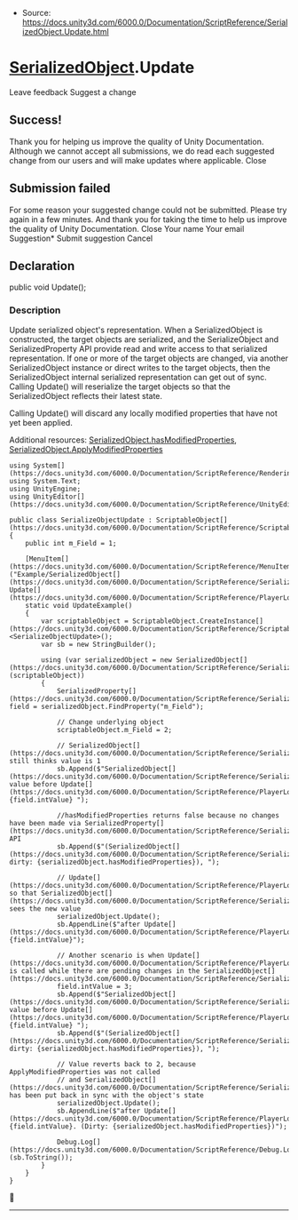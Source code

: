 * Source: https://docs.unity3d.com/6000.0/Documentation/ScriptReference/SerializedObject.Update.html

#  [SerializedObject](https://docs.unity3d.com/6000.0/Documentation/ScriptReference/SerializedObject.html).Update
Leave feedback
Suggest a change
## Success!
Thank you for helping us improve the quality of Unity Documentation. Although we cannot accept all submissions, we do read each suggested change from our users and will make updates where applicable.
Close
## Submission failed
For some reason your suggested change could not be submitted. Please <a>try again</a> in a few minutes. And thank you for taking the time to help us improve the quality of Unity Documentation.
Close
Your name Your email Suggestion* Submit suggestion
Cancel
## Declaration
public void Update(); 
### Description
Update serialized object's representation.
When a SerializedObject is constructed, the target objects are serialized, and the SerializeObject and SerializedProperty API provide read and write access to that serialized representation. If one or more of the target objects are changed, via another SerializedObject instance or direct writes to the target objects, then the SerializedObject internal serialized representation can get out of sync. Calling Update() will reserialize the target objects so that the SerializedObject reflects their latest state.  
  
Calling Update() will discard any locally modified properties that have not yet been applied.  
  
Additional resources: [SerializedObject.hasModifiedProperties](https://docs.unity3d.com/6000.0/Documentation/ScriptReference/SerializedObject-hasModifiedProperties.html), [SerializedObject.ApplyModifiedProperties](https://docs.unity3d.com/6000.0/Documentation/ScriptReference/SerializedObject.ApplyModifiedProperties.html)
```
using System[](https://docs.unity3d.com/6000.0/Documentation/ScriptReference/Rendering.VirtualTexturing.System.html);
using System.Text;
using UnityEngine;
using UnityEditor[](https://docs.unity3d.com/6000.0/Documentation/ScriptReference/UnityEditor.html);  
  
public class SerializeObjectUpdate : ScriptableObject[](https://docs.unity3d.com/6000.0/Documentation/ScriptReference/ScriptableObject.html)
{
    public int m_Field = 1;  
  
    [MenuItem[](https://docs.unity3d.com/6000.0/Documentation/ScriptReference/MenuItem.html)("Example/SerializedObject[](https://docs.unity3d.com/6000.0/Documentation/ScriptReference/SerializedObject.html) Update[](https://docs.unity3d.com/6000.0/Documentation/ScriptReference/PlayerLoop.Update.html)")]
    static void UpdateExample()
    {
        var scriptableObject = ScriptableObject.CreateInstance[](https://docs.unity3d.com/6000.0/Documentation/ScriptReference/ScriptableObject.CreateInstance.html)<SerializeObjectUpdate>();
        var sb = new StringBuilder();  
  
        using (var serializedObject = new SerializedObject[](https://docs.unity3d.com/6000.0/Documentation/ScriptReference/SerializedObject.html)(scriptableObject))
        {
            SerializedProperty[](https://docs.unity3d.com/6000.0/Documentation/ScriptReference/SerializedProperty.html) field = serializedObject.FindProperty("m_Field");  
  
            // Change underlying object
            scriptableObject.m_Field = 2;  
  
            // SerializedObject[](https://docs.unity3d.com/6000.0/Documentation/ScriptReference/SerializedObject.html) still thinks value is 1
            sb.Append($"SerializedObject[](https://docs.unity3d.com/6000.0/Documentation/ScriptReference/SerializedObject.html) value before Update[](https://docs.unity3d.com/6000.0/Documentation/ScriptReference/PlayerLoop.Update.html): {field.intValue} ");  
  
            //hasModifiedProperties returns false because no changes have been made via SerializedProperty[](https://docs.unity3d.com/6000.0/Documentation/ScriptReference/SerializedProperty.html) API
            sb.Append($"(SerializedObject[](https://docs.unity3d.com/6000.0/Documentation/ScriptReference/SerializedObject.html) dirty: {serializedObject.hasModifiedProperties}), ");  
  
            // Update[](https://docs.unity3d.com/6000.0/Documentation/ScriptReference/PlayerLoop.Update.html) so that SerializedObject[](https://docs.unity3d.com/6000.0/Documentation/ScriptReference/SerializedObject.html) sees the new value
            serializedObject.Update();
            sb.AppendLine($"after Update[](https://docs.unity3d.com/6000.0/Documentation/ScriptReference/PlayerLoop.Update.html): {field.intValue}");  
  
            // Another scenario is when Update[](https://docs.unity3d.com/6000.0/Documentation/ScriptReference/PlayerLoop.Update.html) is called while there are pending changes in the SerializedObject[](https://docs.unity3d.com/6000.0/Documentation/ScriptReference/SerializedObject.html)
            field.intValue = 3;
            sb.Append($"SerializedObject[](https://docs.unity3d.com/6000.0/Documentation/ScriptReference/SerializedObject.html) value before Update[](https://docs.unity3d.com/6000.0/Documentation/ScriptReference/PlayerLoop.Update.html): {field.intValue} ");
            sb.Append($"(SerializedObject[](https://docs.unity3d.com/6000.0/Documentation/ScriptReference/SerializedObject.html) dirty: {serializedObject.hasModifiedProperties}), ");  
  
            // Value reverts back to 2, because ApplyModifiedProperties was not called
            // and SerializedObject[](https://docs.unity3d.com/6000.0/Documentation/ScriptReference/SerializedObject.html) has been put back in sync with the object's state
            serializedObject.Update();
            sb.AppendLine($"after Update[](https://docs.unity3d.com/6000.0/Documentation/ScriptReference/PlayerLoop.Update.html): {field.intValue}. (Dirty: {serializedObject.hasModifiedProperties})");  
  
            Debug.Log[](https://docs.unity3d.com/6000.0/Documentation/ScriptReference/Debug.Log.html)(sb.ToString());
        }
    }
}

```

* * *

